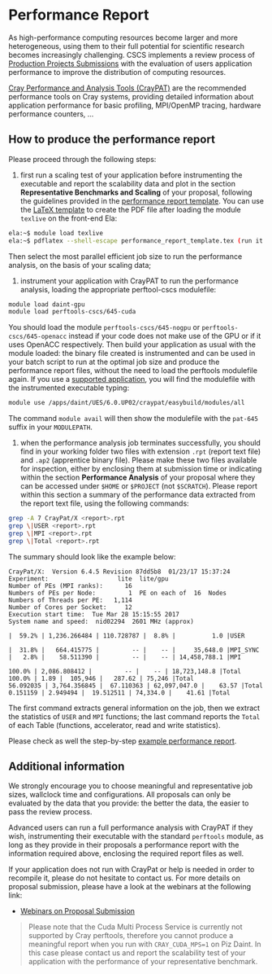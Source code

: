 # Performance Report

As high-performance computing resources become larger and more heterogeneous,
using them to their full potential for scientific research becomes increasingly
challenging. 
CSCS implements a review process of [Production Projects Submissions](http://www.cscs.ch/user_lab/allocation_schemes/submission100/index.html) with the evaluation of users application performance to improve the distribution of computing resources.

[Cray Performance and Analysis Tools (CrayPAT)](/scientific_computing/code_analysis/craypat) are the recommended performance tools on Cray systems, providing detailed information about application performance for basic profiling, MPI/OpenMP tracing, hardware performance counters, ...

## How to produce the performance report

Please proceed through the following steps:

1. first run a scaling test of your application before instrumenting the executable and report the scalability data and plot in the section __Representative Benchmarks and Scaling__ of your proposal, following the guidelines provided in the [performance report template](performance_report_template.pdf). You can use the [LaTeX template](performance_report_template.tex) to create the PDF file after loading the module `texlive` on the front-end Ela:
 ```bash
ela:~$ module load texlive 
ela:~$ pdflatex --shell-escape performance_report_template.tex (run it twice)
 ```
  Then select the most parallel efficient job size to run the performance analysis, on the basis of your scaling data;
 
1. instrument your application with CrayPAT to run the performance analysis, loading the appropriate perftool-cscs modulefile: 
 ```bash
 module load daint-gpu
 module load perftools-cscs/645-cuda
 ```
 You should load the module `perftools-cscs/645-nogpu` or `perftools-cscs/645-openacc` instead if your code does not make use of the GPU or if it uses OpenACC respectively. Then build your application as usual with the module loaded: the binary file created is instrumented and can be used in your batch script to run at the optimal job size and produce the performance report files, without the need to load the perftools modulefile again. If you use a [supported application](/scientific_computing/supported_applications), you will find the modulefile with the instrumented executable typing:
 ```bash
 module use /apps/daint/UES/6.0.UP02/craypat/easybuild/modules/all
 ```
 The command `module avail` will then show the modulefile with the `pat-645` suffix in your `MODULEPATH`.
 
1. when the performance analysis job terminates successfully, you should find in your working folder two files with extension `.rpt` (report text file) and `.ap2` (apprentice binary file). Please make these two files available for inspection, either by enclosing them at submission time or indicating within the section __Performance Analysis__ of your proposal where they can be accessed under `$HOME` or `$PROJECT` (not `$SCRATCH`). Please report within this section a summary of the performance data extracted from the report text file, using the following commands:
 ```bash
 grep -A 7 CrayPat/X <report>.rpt
 grep \|USER <report>.rpt
 grep \|MPI <report>.rpt
 grep \|Total <report>.rpt
 ```
 The summary should look like the example below:
 ```text
 CrayPat/X:  Version 6.4.5 Revision 87dd5b8  01/23/17 15:37:24
 Experiment:                   lite  lite/gpu     
 Number of PEs (MPI ranks):      16
 Numbers of PEs per Node:         1  PE on each of  16  Nodes
 Numbers of Threads per PE:   1,114
 Number of Cores per Socket:     12
 Execution start time:  Tue Mar 28 15:15:55 2017
 System name and speed:  nid02294  2601 MHz (approx)
 
 |  59.2% | 1,236.266484 | 110.728787 |  8.8% |          1.0 |USER
 
 |  31.8% |   664.415775 |         -- |    -- |     35,648.0 |MPI_SYNC
 |   2.8% |    58.511390 |         -- |    -- | 14,458,788.1 |MPI

 100.0% | 2,086.808412 |         -- |    -- | 18,723,148.8 |Total
 100.0% | 1.89 |  105,946 |   287.62 | 75,246 |Total
 56.092035 | 3,764.356845 |  67.110363 | 62,097,047.0 |    63.57 |Total
 0.151159 | 2.949494 |  19.512511 | 74,334.0 |    41.61 |Total
```
The first command extracts general information on the job, then we extract the statistics of `USER` and `MPI` functions; the last command reports the `Total` of each Table (functions, accelerator, read and write statistics). 

Please check as well the step-by-step [example performance report](example_performance_report).

## Additional information

We strongly encourage you to choose meaningful and representative job sizes,
wallclock time and configurations. All proposals can only be evaluated by the
data that you provide: the better the data, the easier to pass the review process.

Advanced users can run a full performance analysis with CrayPAT if they wish,
instrumenting their executable with the standard `perftools` module, as long as
they provide in their proposals a performance report with the information
required above, enclosing the required report files as well.

If your application does not run with CrayPat or help is needed in order to
recompile it, please do not hesitate to contact us. For more details on
proposal submission, please have a look at the webinars at the following link:
* [Webinars on Proposal Submission](https://www.youtube.com/playlist?list=PL1tk5lGm7zvRnZJZQkVyC9wx-_1eiEJ5v)

> Please note that the Cuda Multi Process Service is currently not supported by Cray perftools, therefore you cannot produce a meaningful report when you run with `CRAY_CUDA_MPS=1` on Piz Daint. In this case please contact us and report the scalability test of your application with the performance of your representative benchmark.
